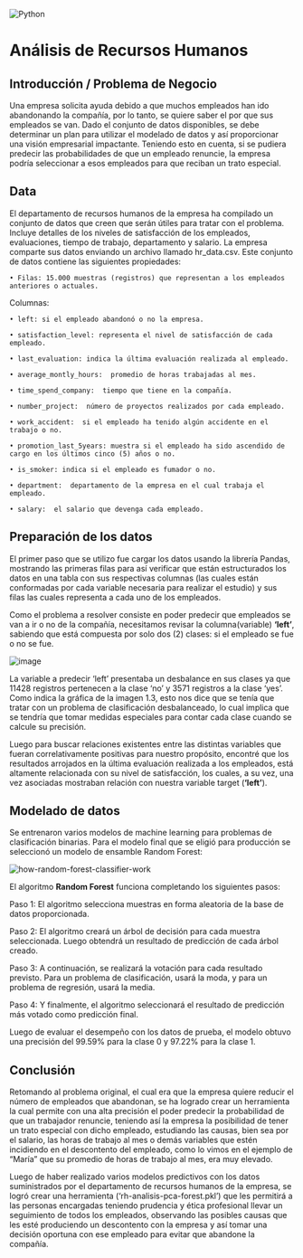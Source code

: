 ![Python](https://img.shields.io/badge/Python-blue)


# Análisis de Recursos Humanos

## Introducción / Problema de Negocio
       
Una empresa solicita ayuda debido a que muchos empleados han ido abandonando la compañía, por lo tanto, se quiere saber el por que sus empleados se van. Dado el conjunto de datos disponibles, se debe determinar un plan para utilizar el modelado de datos y así proporcionar una visión empresarial impactante.
Teniendo esto en cuenta, si se pudiera predecir las probabilidades de que un empleado renuncie, la empresa podría seleccionar a esos empleados para que reciban un trato especial.

## Data

El departamento de recursos humanos de la empresa ha compilado un conjunto de datos que creen que serán útiles para tratar con el problema. Incluye detalles de los niveles de satisfacción de los empleados, evaluaciones, tiempo de trabajo, departamento y salario.
     La empresa comparte sus datos enviando un archivo llamado hr_data.csv. Este conjunto de datos contiene las siguientes propiedades:
     
    • Filas: 15.000 muestras (registros) que representan a los empleados anteriores o actuales.
    
Columnas:  

    • left: si el empleado abandonó o no la empresa.
    
    • satisfaction_level: representa el nivel de satisfacción de cada empleado. 
    
    • last_evaluation: indica la última evaluación realizada al empleado.
    
    • average_montly_hours:  promedio de horas trabajadas al mes.
    
    • time_spend_company:  tiempo que tiene en la compañía. 
    
    • number_project:  número de proyectos realizados por cada empleado.
    
    • work_accident:  si el empleado ha tenido algún accidente en el trabajo o no.
    
    • promotion_last_5years: muestra si el empleado ha sido ascendido de cargo en los últimos cinco (5) años o no.
    
    • is_smoker: indica si el empleado es fumador o no.
    
    • department:  departamento de la empresa en el cual trabaja el empleado.
    
    • salary:  el salario que devenga cada empleado.

## Preparación de los datos

El primer paso que se utilizo fue cargar los datos usando la librería Pandas, mostrando las primeras filas para así verificar que están estructurados los datos en una tabla con sus respectivas columnas (las cuales están conformadas por cada variable necesaria para realizar el estudio) y sus filas las cuales representa a cada uno de los empleados.

Como el problema a resolver consiste en poder predecir que empleados se van a ir o no de la compañía, necesitamos revisar la columna(variable) **‘left’**, sabiendo que está compuesta por solo dos (2) clases: si el empleado se fue o no se fue. 

![image](https://user-images.githubusercontent.com/58336896/140763915-798a19df-b2d5-45bf-ba42-df8000158323.png)

La variable a predecir ‘left’ presentaba un desbalance en sus clases ya que 11428 registros pertenecen a la clase ‘no’ y 3571 registros a la clase ‘yes’. Como indica la gráfica de la imagen 1.3, esto nos dice que se tenía que tratar con un problema de clasificación desbalanceado, lo cual implica que se tendría que tomar medidas especiales para contar cada clase cuando se calcule su precisión.

Luego para buscar relaciones existentes entre las distintas variables que fueran correlativamente positivas para nuestro propósito, encontré que los resultados arrojados en la última evaluación realizada a los empleados, está altamente relacionada con su nivel de satisfacción, los cuales, a su vez, una vez asociadas mostraban relación con nuestra variable target (**‘left’**). 

## Modelado de datos

Se entrenaron varios modelos de machine learning para problemas de clasificación binarias. Para el modelo final que se eligió para producción se seleccionó un modelo de ensamble Random Forest:

![how-random-forest-classifier-work](https://user-images.githubusercontent.com/58336896/140766991-1c8212ea-2744-4df2-968a-cb0fff61a477.png)

El algoritmo **Random Forest** funciona completando los siguientes pasos:

Paso 1: El algoritmo selecciona muestras en forma aleatoria de la base de datos proporcionada.

Paso 2: El algoritmo creará un árbol de decisión para cada muestra seleccionada. Luego obtendrá un resultado de predicción de cada árbol creado.

Paso 3: A continuación, se realizará la votación para cada resultado previsto. Para un problema de clasificación, usará la moda, y para un problema de regresión, usará la media.

Paso 4: Y finalmente, el algoritmo seleccionará el resultado de predicción más votado como predicción final.

Luego de evaluar el desempeño con los datos de prueba, el modelo obtuvo una precisión del 99.59% para la clase 0 y 97.22% para la clase 1.

## Conclusión

Retomando al problema original, el cual era que la empresa quiere reducir el número de empleados que abandonan, se ha logrado crear un herramienta la cual permite con una alta precisión el poder predecir la probabilidad de que un trabajador renuncie, teniendo así la empresa la posibilidad de tener un trato especial con dicho empleado, estudiando las causas, bien sea por el salario, las horas de trabajo al mes o demás variables que estén incidiendo en el descontento del empleado, como lo vimos en el ejemplo de “María” que su promedio de horas de trabajo al mes, era muy elevado.

Luego de haber realizado varios modelos predictivos con los datos suministrados por el departamento de recursos humanos de la empresa, se logró crear una herramienta (‘rh-analisis-pca-forest.pkl’) que les permitirá a las personas encargadas teniendo prudencia y ética profesional llevar un seguimiento de todos los empleados, observando las posibles causas que les esté produciendo un descontento con la empresa y así tomar una decisión oportuna con ese empleado para evitar que abandone la compañía.
